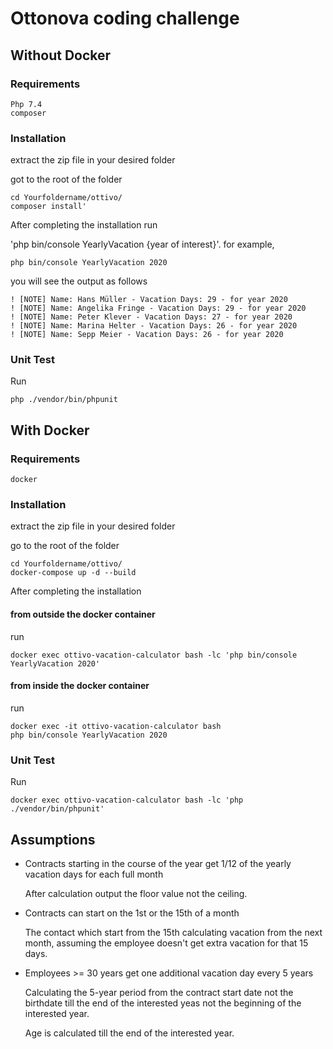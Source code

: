 # Ottonova coding challenge

## Without Docker
### Requirements
    Php 7.4
    composer
### Installation
extract the zip file in your desired folder

got to the root of the folder 

    cd Yourfoldername/ottivo/
    composer install'

After completing the installation run

 'php bin/console YearlyVacation {year of interest}'. for example,
    
    php bin/console YearlyVacation 2020

you will see the output as follows 
    
    ! [NOTE] Name: Hans Müller - Vacation Days: 29 - for year 2020
    ! [NOTE] Name: Angelika Fringe - Vacation Days: 29 - for year 2020
    ! [NOTE] Name: Peter Klever - Vacation Days: 27 - for year 2020
    ! [NOTE] Name: Marina Helter - Vacation Days: 26 - for year 2020
    ! [NOTE] Name: Sepp Meier - Vacation Days: 26 - for year 2020

### Unit Test

Run

    php ./vendor/bin/phpunit 

## With Docker
### Requirements
    docker
### Installation
extract the zip file in your desired folder 

go to the root of the folder 

    cd Yourfoldername/ottivo/
    docker-compose up -d --build

After completing the installation

#### from outside the docker container
run
    
    docker exec ottivo-vacation-calculator bash -lc 'php bin/console YearlyVacation 2020'

#### from inside the docker container
run

    docker exec -it ottivo-vacation-calculator bash
    php bin/console YearlyVacation 2020

### Unit Test

Run

    docker exec ottivo-vacation-calculator bash -lc 'php ./vendor/bin/phpunit'

## Assumptions

- Contracts starting in the course of the year get 1/12 of the yearly vacation days for each full  month
  
    After calculation output the floor value not the ceiling.
  

- Contracts can start on the 1st or the 15th of a month
  
  The contact which start from the 15th calculating vacation from the next month, assuming the employee doesn't get extra vacation for that 15 days.


- Employees >= 30 years get one additional vacation day every 5 years

  Calculating the 5-year period from the contract start date not the birthdate till the end of the interested yeas not the beginning of the interested year.

  Age is calculated till the end of the interested year.